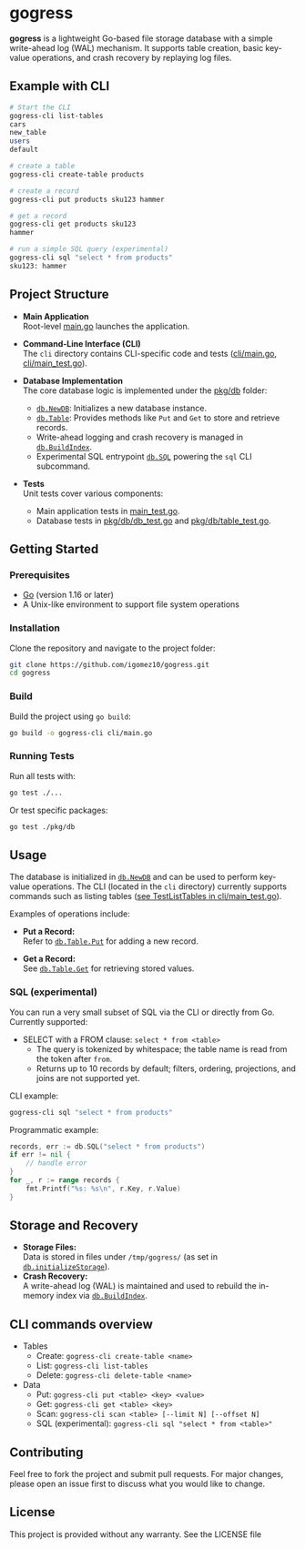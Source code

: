 # gogress

**gogress** is a lightweight Go-based file storage database with a simple write-ahead log (WAL) mechanism. It supports table creation, basic key-value operations, and crash recovery by replaying log files.

## Example with CLI

```bash
# Start the CLI
gogress-cli list-tables
cars
new_table
users
default

# create a table
gogress-cli create-table products

# create a record
gogress-cli put products sku123 hammer

# get a record
gogress-cli get products sku123
hammer

# run a simple SQL query (experimental)
gogress-cli sql "select * from products"
sku123: hammer
```

## Project Structure

- **Main Application**  
  Root-level [main.go](main.go) launches the application.

- **Command-Line Interface (CLI)**  
  The `cli` directory contains CLI-specific code and tests ([cli/main.go](cli/main.go), [cli/main_test.go](cli/main_test.go)).

- **Database Implementation**  
  The core database logic is implemented under the [pkg/db](pkg/db) folder:
  - [`db.NewDB`](pkg/db/db.go): Initializes a new database instance.
  - [`db.Table`](pkg/db/table.go): Provides methods like `Put` and `Get` to store and retrieve records.
  - Write-ahead logging and crash recovery is managed in [`db.BuildIndex`](pkg/db/db.go).
  - Experimental SQL entrypoint [`db.SQL`](pkg/db/db.go) powering the `sql` CLI subcommand.

- **Tests**  
  Unit tests cover various components:
  - Main application tests in [main_test.go](main_test.go).
  - Database tests in [pkg/db/db_test.go](pkg/db/db_test.go) and [pkg/db/table_test.go](pkg/db/table_test.go).

## Getting Started

### Prerequisites

- [Go](https://go.dev) (version 1.16 or later)
- A Unix-like environment to support file system operations

### Installation

Clone the repository and navigate to the project folder:

```bash
git clone https://github.com/igomez10/gogress.git
cd gogress
```

### Build

Build the project using `go build`:

```bash
go build -o gogress-cli cli/main.go
```

### Running Tests

Run all tests with:

```bash
go test ./...
```

Or test specific packages:

```bash
go test ./pkg/db
```

## Usage

The database is initialized in [`db.NewDB`](pkg/db/db.go) and can be used to perform key-value operations. The CLI (located in the `cli` directory) currently supports commands such as listing tables ([see TestListTables in cli/main_test.go](cli/main_test.go)).

Examples of operations include:

- **Put a Record:**  
  Refer to [`db.Table.Put`](pkg/db/table.go) for adding a new record.

- **Get a Record:**  
  See [`db.Table.Get`](pkg/db/table.go) for retrieving stored values.

### SQL (experimental)

You can run a very small subset of SQL via the CLI or directly from Go. Currently supported:

- SELECT with a FROM clause: `select * from <table>`
  - The query is tokenized by whitespace; the table name is read from the token after `from`.
  - Returns up to 10 records by default; filters, ordering, projections, and joins are not supported yet.

CLI example:

```bash
gogress-cli sql "select * from products"
```

Programmatic example:

```go
records, err := db.SQL("select * from products")
if err != nil {
    // handle error
}
for _, r := range records {
    fmt.Printf("%s: %s\n", r.Key, r.Value)
}
```

## Storage and Recovery

- **Storage Files:**  
  Data is stored in files under `/tmp/gogress/` (as set in [`db.initializeStorage`](pkg/db/db.go)).  
- **Crash Recovery:**  
  A write-ahead log (WAL) is maintained and used to rebuild the in-memory index via [`db.BuildIndex`](pkg/db/db.go).

## CLI commands overview

- Tables
  - Create: `gogress-cli create-table <name>`
  - List: `gogress-cli list-tables`
  - Delete: `gogress-cli delete-table <name>`
- Data
  - Put: `gogress-cli put <table> <key> <value>`
  - Get: `gogress-cli get <table> <key>`
  - Scan: `gogress-cli scan <table> [--limit N] [--offset N]`
  - SQL (experimental): `gogress-cli sql "select * from <table>"`

## Contributing

Feel free to fork the project and submit pull requests. For major changes, please open an issue first to discuss what you would like to change.

## License

This project is provided without any warranty. See the LICENSE file
